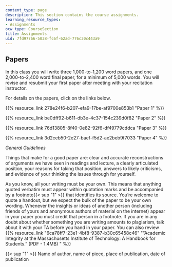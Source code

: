 ```yaml
---
content_type: page
description: This section contains the course assignments.
learning_resource_types:
- Assignments
ocw_type: CourseSection
title: Assignments
uid: 7fd97766-5038-fc6f-62ad-776c30c443a9
---
```


Papers
------

In this class you will write three 1,000-to-1,200 word papers, and one 2,000-to-2,400 word final paper, for a minimum of 5,000 words. You will revise and resubmit your first paper after meeting with your recitation instructor.

For details on the papers, click on the links below.

{{% resource_link 278e24f6-b207-efa9-17be-af9700e853b1 "Paper 1" %}}

{{% resource_link be0dff92-b611-db3e-4c37-154c239d0f82 "Paper 2" %}}

{{% resource_link 76d13805-8f40-0e82-92f6-df49779cddca "Paper 3" %}}

{{% resource_link 3d2ceb50-2e27-baef-f5d2-ae2beb9f7033 "Paper 4" %}}

_General Guidelines_

Things that make for a good paper are: clear and accurate reconstructions of arguments we have seen in readings and lecture, a clearly articulated position, your reasons for taking that position, answers to likely criticisms, and evidence of your thinking the issues through for yourself.

As you know, all your writing must be your own. This means that anything quoted verbatim must appear within quotation marks and be accompanied by a footnote{{< sup "1" >}} that identifies its source. You’re welcome to quote a handout, but we expect the bulk of the paper to be your own wording. Whenever the insights or ideas of another person (including friends of yours and anonymous authors of material on the internet) appear in your paper you must credit that person in a footnote. If you are in any doubt about whether something you are writing amounts to plagiarism, talk about it with your TA before you hand in your paper. You can also review {{% resource_link "6ca78ff7-23e1-4bf8-9387-b30c65458c46" "“Academic Integrity at the Massachusetts Institute of Technology: A Handbook for Students.” (PDF - 1.4MB)   " %}}

{{< sup "1" >}} Name of author, name of piece, place of publication, date of publication